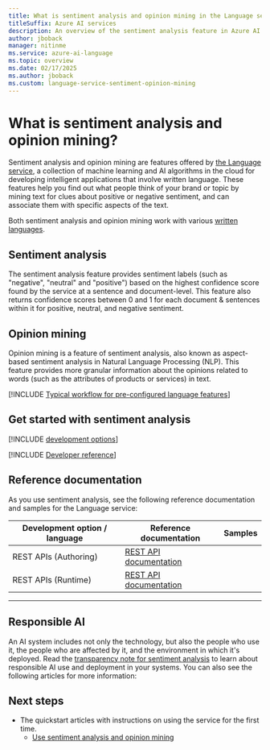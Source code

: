 ```yaml
---
title: What is sentiment analysis and opinion mining in the Language service?
titleSuffix: Azure AI services
description: An overview of the sentiment analysis feature in Azure AI services, which helps you find out what people think of a topic by mining text for clues.
author: jboback
manager: nitinme
ms.service: azure-ai-language
ms.topic: overview
ms.date: 02/17/2025
ms.author: jboback
ms.custom: language-service-sentiment-opinion-mining
---
```


# What is sentiment analysis and opinion mining?

Sentiment analysis and opinion mining are features offered by [the Language service](../overview.md), a collection of machine learning and AI algorithms in the cloud for developing intelligent applications that involve written language. These features help you find out what people think of your brand or topic by mining text for clues about positive or negative sentiment, and can associate them with specific aspects of the text. 

Both sentiment analysis and opinion mining work with various [written languages](./language-support.md).

## Sentiment analysis 

The sentiment analysis feature provides sentiment labels (such as "negative", "neutral" and "positive") based on the highest confidence score found by the service at a sentence and document-level. This feature also returns confidence scores between 0 and 1 for each document & sentences within it for positive, neutral, and negative sentiment. 

## Opinion mining

Opinion mining is a feature of sentiment analysis, also known as aspect-based sentiment analysis in Natural Language Processing (NLP). This feature provides more granular information about the opinions related to words (such as the attributes of products or services) in text.

[!INCLUDE [Typical workflow for pre-configured language features](../includes/overview-typical-workflow.md)]

## Get started with sentiment analysis

[!INCLUDE [development options](./includes/development-options.md)]

[!INCLUDE [Developer reference](../includes/reference-samples-text-analytics.md)] 

## Reference documentation

As you use sentiment analysis, see the following reference documentation and samples for the Language service:

|Development option / language  |Reference documentation |Samples  |
|---------|---------|---------|
|REST APIs (Authoring)   | [REST API documentation](https://aka.ms/ct-authoring-swagger)        |         |
|REST APIs (Runtime)    | [REST API documentation](https://aka.ms/ct-runtime-swagger)        |         |

--- 

## Responsible AI 

An AI system includes not only the technology, but also the people who use it, the people who are affected by it, and the environment in which it's deployed. Read the [transparency note for sentiment analysis](/legal/cognitive-services/language-service/transparency-note-sentiment-analysis?context=/azure/ai-services/language-service/context/context) to learn about responsible AI use and deployment in your systems. You can also see the following articles for more information:

## Next steps

* The quickstart articles with instructions on using the service for the first time.
    * [Use sentiment analysis and opinion mining](./quickstart.md)